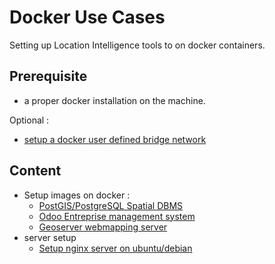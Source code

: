 # Docker Use Cases

Setting up Location Intelligence tools to on docker containers.

## Prerequisite 

- a proper docker installation on the machine.

Optional : 

- [setup a docker user defined bridge network](https://docs.docker.com/network/bridge/##differences-between-user-defined-bridges-and-the-default-bridge)

## Content 

* Setup images on docker :
    * [PostGIS/PostgreSQL Spatial DBMS](./setup-images-on-docker/postgis-on-docker.md) 
    * [Odoo Entreprise management system](./setup-images-on-docker/odoo-on-docker.md) 
    * [Geoserver webmapping server](./setup-images-on-docker/geoserver-on-docker.md) 
* server setup
    * [Setup nginx server on ubuntu/debian](./setup-server/setup-nginx-on-ubuntu.md)
